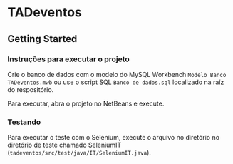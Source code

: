 # TADeventos

## Getting Started 

### Instruções para executar o projeto

Crie o banco de dados com o modelo do MySQL Workbench `Modelo Banco TADeventos.mwb` ou use o script SQL `Banco de dados.sql` localizado na raíz do respositório.

Para executar, abra o projeto no NetBeans e execute.


### Testando

Para executar o teste com o Selenium, execute o arquivo no diretório no diretório de teste chamado SeleniumIT (`tadeventos/src/test/java/IT/SeleniumIT.java`). 